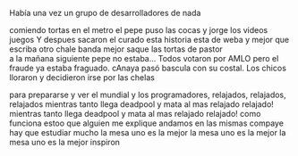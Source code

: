 Había una vez
un grupo de desarrolladores de nada

 comiendo tortas en el metro
el pepe puso las cocas
y jorge los videos juegos
Y despues sacaron el curado
esta historia esta de weba y mejor que escriba otro
 chale banda mejor saque las tortas de pastor  
a la mañana siguiente pepe no estaba...
Todos votaron por AMLO
pero el fraude ya estaba fraguado. cAnaya pasó bascula con su costal. Los chicos lloraron y decidieron irse por las chelas


para prepararse y ver el mundial
y los programadores, relajados, relajados, relajados
 mientras tanto llega deadpool y mata al mas relajado relajado!
 mientras tanto llega deadpool y mata al mas relajado relajado!
como funciona estoo que alguien me explique
andamos en las mismas compaye
hay que estudiar mucho
la mesa uno es la mejor
la mesa uno es la mejor
la mesa uno es la mejor
inspiron
